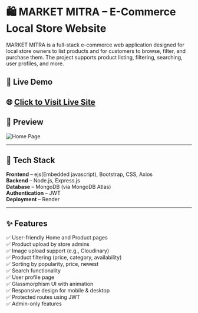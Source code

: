 # 🛍️ MARKET MITRA – E-Commerce Local Store Website

MARKET MITRA is a full-stack e-commerce web application designed for local store owners to list products and for customers to browse, filter, and purchase them. The project supports product listing, filtering, searching, user profiles, and more.

## 🚀 Live Demo

🌐 [Click to Visit Live Site](https://your-render-url.onrender.com)  
---

## 📸 Preview

![Home Page](./screenshots/home.png)

---

## 📁 Tech Stack

**Frontend** – ejs(Embedded javascript), Bootstrap, CSS, Axios  
**Backend** – Node.js, Express.js  
**Database** – MongoDB (via MongoDB Atlas)  
**Authentication** – JWT  
**Deployment** – Render

---

## ✨ Features

✅ User-friendly Home and Product pages  
✅ Product upload by store admins  
✅ Image upload support (e.g., Cloudinary)  
✅ Product filtering (price, category, availability)  
✅ Sorting by popularity, price, newest  
✅ Search functionality  
✅ User profile page  
✅ Glassmorphism UI with animation  
✅ Responsive design for mobile & desktop  
✅ Protected routes using JWT  
✅ Admin-only features
